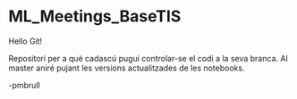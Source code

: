 # ML_Meetings_BaseTIS

Hello Git!

Repositori per a què cadascú pugui controlar-se el codi a la seva branca. 
Al master aniré pujant les versions actualitzades de les notebooks.

-pmbrull
